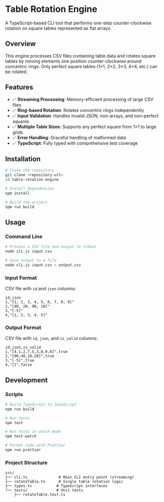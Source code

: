# Table Rotation Engine

A TypeScript-based CLI tool that performs one-step counter-clockwise rotation on square tables represented as flat arrays.

## Overview

This engine processes CSV files containing table data and rotates square tables by moving elements one position counter-clockwise around concentric rings. Only perfect square tables (1×1, 2×2, 3×3, 4×4, etc.) can be rotated.

## Features

- ✅ **Streaming Processing**: Memory-efficient processing of large CSV files
- ✅ **Ring-based Rotation**: Rotates concentric rings independently
- ✅ **Input Validation**: Handles invalid JSON, non-arrays, and non-perfect squares
- ✅ **Multiple Table Sizes**: Supports any perfect square from 1×1 to large grids
- ✅ **Error Handling**: Graceful handling of malformed data
- ✅ **TypeScript**: Fully typed with comprehensive test coverage

## Installation

```bash
# Clone the repository
git clone <repository-url>
cd table-rotation-engine

# Install dependencies
npm install

# Build the project
npm run build
```

## Usage

### Command Line

```bash
# Process a CSV file and output to stdout
node cli.js input.csv

# Save output to a file
node cli.js input.csv > output.csv
```

### Input Format

CSV file with `id` and `json` columns:

```csv
id,json
1,"[1, 2, 3, 4, 5, 6, 7, 8, 9]"
2,"[40, 20, 90, 10]"
3,"[-5]"
4,"[1, 2, 3, 4, 5]"
```

### Output Format

CSV file with `id`, `json`, and `is_valid` columns:

```csv
id,json,is_valid
1,"[4,1,2,7,5,3,8,9,6]",true
2,"[90,40,10,20]",true
3,"[-5]",true
4,"[]",false
```

## Development

### Scripts

```bash
# Build TypeScript to JavaScript
npm run build

# Run tests
npm test

# Run tests in watch mode
npm test:watch

# Format code with Prettier
npm run prettier
```

### Project Structure

```
src/
├── cli.ts              # Main CLI entry point (streaming)
├── rotateTable.ts      # Single table rotation logic
├── types.ts           # TypeScript interfaces
└── tests/             # Unit tests
    ├── rotateTable.test.ts
```
